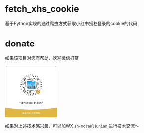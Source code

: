 # fetch_xhs_cookie
 基于Python实现的通过爬虫方式获取小红书授权登录的cookie的代码

# donate

如果该项目对您有帮助，欢迎微信打赏

<img src="./img/donate.jpg" width="33.3%" />

如果对上述技术感兴趣，可以加WX `sh-moranliunian` 进行技术交流～
